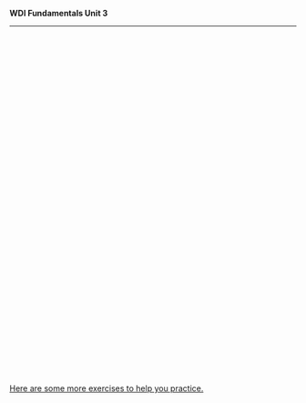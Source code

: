 **WDI Fundamentals Unit 3**

---

<div class="typeform-widget" data-url="https://gahub.typeform.com/to/vOOVqz" data-text="NEW Fundamentals 3.1 (copy)" style="width:100%;height:600px;"></div>
<script>(function(){var qs,js,q,s,d=document,gi=d.getElementById,ce=d.createElement,gt=d.getElementsByTagName,id='typef_orm',b='https://s3-eu-west-1.amazonaws.com/share.typeform.com/';if(!gi.call(d,id)){js=ce.call(d,'script');js.id=id;js.src=b+'widget.js';q=gt.call(d,'script')[0];q.parentNode.insertBefore(js,q)}})()</script>

[Here are some more exercises to help you practice.](07_exercise.md)
